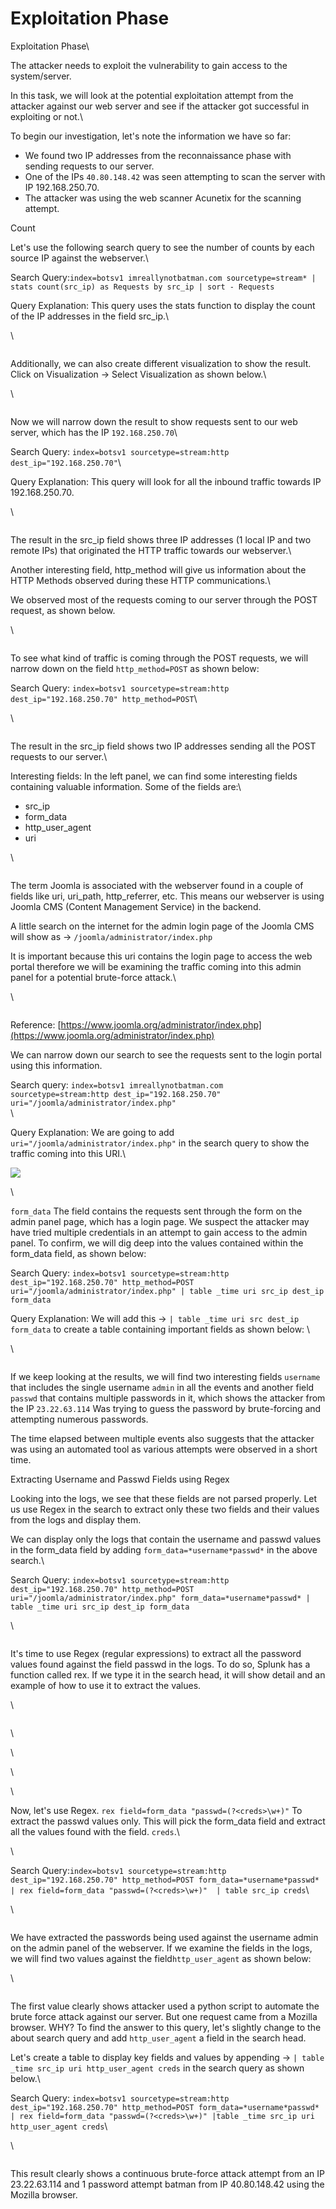# Exploitation Phase

Exploitation Phase\


The attacker needs to exploit the vulnerability to gain access to the system/server.

In this task, we will look at the potential exploitation attempt from the attacker against our web server and see if the attacker got successful in exploiting or not.\


To begin our investigation, let's note the information we have so far:

* We found two IP addresses from the reconnaissance phase with sending requests to our server.
* One of the IPs `40.80.148.42` was seen attempting to scan the server with IP 192.168.250.70.
* The attacker was using the web scanner Acunetix for the scanning attempt.

Count

Let's use the following search query to see the number of counts by each source IP against the webserver.\


Search Query:`index=botsv1 imreallynotbatman.com sourcetype=stream* | stats count(src_ip) as Requests by src_ip | sort - Requests`

Query Explanation: This query uses the stats function to display the count of the IP addresses in the field src\_ip.\


\


<figure><img src="https://tryhackme-images.s3.amazonaws.com/user-uploads/5e8dd9a4a45e18443162feab/room-content/7ba883b04d37c2eca99362c9bda29454.png" alt=""><figcaption></figcaption></figure>

Additionally, we can also create different visualization to show the result. Click on Visualization → Select Visualization as shown below.\


\


<figure><img src="https://tryhackme-images.s3.amazonaws.com/user-uploads/5e8dd9a4a45e18443162feab/room-content/caed557285bfc17702c039120aac1b4f.png" alt=""><figcaption></figcaption></figure>

Now we will narrow down the result to show requests sent to our web server, which has the IP `192.168.250.70`\


Search Query: `index=botsv1 sourcetype=stream:http dest_ip="192.168.250.70"`\


Query Explanation: This query will look for all the inbound traffic towards IP 192.168.250.70.

\


<figure><img src="https://tryhackme-images.s3.amazonaws.com/user-uploads/5e8dd9a4a45e18443162feab/room-content/d570547792358eed228ca92e06c27af9.png" alt=""><figcaption></figcaption></figure>

The result in the src\_ip field shows three IP addresses (1 local IP and two remote IPs) that originated the HTTP traffic towards our webserver.\


Another interesting field, http\_method will give us information about the HTTP Methods observed during these HTTP communications.\


We observed most of the requests coming to our server through the POST request, as shown below.

\


<figure><img src="https://tryhackme-images.s3.amazonaws.com/user-uploads/5e8dd9a4a45e18443162feab/room-content/45495b910d4f5ad7ca9215a15166835f.png" alt=""><figcaption></figcaption></figure>

To see what kind of traffic is coming through the POST requests, we will narrow down on the field `http_method=POST` as shown below:

Search Query: `index=botsv1 sourcetype=stream:http dest_ip="192.168.250.70" http_method=POST`\


\


<figure><img src="https://tryhackme-images.s3.amazonaws.com/user-uploads/5e8dd9a4a45e18443162feab/room-content/e9e7ec45af9290353dffb5809e33ac53.png" alt=""><figcaption></figcaption></figure>

﻿The result in the src\_ip field shows two IP addresses sending all the POST requests to our server.\


Interesting fields: In the left panel, we can find some interesting fields containing valuable information. Some of the fields are:\


* src\_ip
* form\_data
* http\_user\_agent
* uri

\


<figure><img src="https://tryhackme-images.s3.amazonaws.com/user-uploads/5e8dd9a4a45e18443162feab/room-content/17ef54b0e1fdf69923e5c30f5650aad1.gif" alt=""><figcaption></figcaption></figure>

The term Joomla is associated with the webserver found in a couple of fields like uri, uri\_path, http\_referrer, etc. This means our webserver is using Joomla CMS (Content Management Service) in the backend.

A little search on the internet for the admin login page of the Joomla CMS will show as -> `/joomla/administrator/index.php`

It is important because this uri contains the login page to access the web portal therefore we will be examining the traffic coming into this admin panel for a potential brute-force attack.\


\


<figure><img src="https://tryhackme-images.s3.amazonaws.com/user-uploads/5e8dd9a4a45e18443162feab/room-content/ea62d4ec767a649904b5f5bba9ba1d62.png" alt=""><figcaption></figcaption></figure>

Reference: [https://www.joomla.org/administrator/index.php](https://www.joomla.org/administrator/index.php)

We can narrow down our search to see the requests sent to the login portal using this information.

Search query: `index=botsv1 imreallynotbatman.com sourcetype=stream:http dest_ip="192.168.250.70"  uri="/joomla/administrator/index.php"`\
\


Query Explanation: We are going to add `uri="/joomla/administrator/index.php"` in the search query to show the traffic coming into this URI.\


![](https://tryhackme-images.s3.amazonaws.com/user-uploads/5e8dd9a4a45e18443162feab/room-content/83b8b3e58e245701708a7e7ccac8c748.png)

\


`form_data` The field contains the requests sent through the form on the admin panel page, which has a login page. We suspect the attacker may have tried multiple credentials in an attempt to gain access to the admin panel. To confirm, we will dig deep into the values contained within the form\_data field, as shown below:

Search Query: `index=botsv1 sourcetype=stream:http dest_ip="192.168.250.70" http_method=POST uri="/joomla/administrator/index.php" | table _time uri src_ip dest_ip form_data`

Query Explanation: We will add this -> `| table _time uri src dest_ip form_data` to create a table containing important fields as shown below: \


\


<figure><img src="https://tryhackme-images.s3.amazonaws.com/user-uploads/5e8dd9a4a45e18443162feab/room-content/1738f09ad30036c48e6849f7f8123e3e.png" alt=""><figcaption></figcaption></figure>

If we keep looking at the results, we will find two interesting fields `username` that includes the single username `admin` in all the events and another field `passwd` that contains multiple passwords in it, which shows the attacker from the IP `23.22.63.114` Was trying to guess the password by brute-forcing and attempting numerous passwords.

The time elapsed between multiple events also suggests that the attacker was using an automated tool as various attempts were observed in a short time.

Extracting Username and Passwd Fields using Regex

Looking into the logs, we see that these fields are not parsed properly. Let us use Regex in the search to extract only these two fields and their values from the logs and display them.

We can display only the logs that contain the username and passwd values in the form\_data field by adding `form_data=*username*passwd*` in the above search.\


Search Query: `index=botsv1 sourcetype=stream:http dest_ip="192.168.250.70" http_method=POST uri="/joomla/administrator/index.php" form_data=*username*passwd* | table _time uri src_ip dest_ip form_data`

\


<figure><img src="https://tryhackme-images.s3.amazonaws.com/user-uploads/5e8dd9a4a45e18443162feab/room-content/9c47791d96dbadf8ab0d6a0adf1a9508.png" alt=""><figcaption></figcaption></figure>

It's time to use Regex (regular expressions) to extract all the password values found against the field passwd in the logs. To do so, Splunk has a function called rex. If we type it in the search head, it will show detail and an example of how to use it to extract the values.

\


<figure><img src="https://tryhackme-images.s3.amazonaws.com/user-uploads/5e8dd9a4a45e18443162feab/room-content/5ff9ecd4bf13a65356c0f6b9431d90c5.png" alt=""><figcaption></figcaption></figure>

\


\


\


\


Now, let's use Regex.  `rex field=form_data "passwd=(?<creds>\w+)"` To extract the passwd values only. This will pick the form\_data field and extract all the values found with the field. `creds`.\


\


Search Query:`index=botsv1 sourcetype=stream:http dest_ip="192.168.250.70" http_method=POST form_data=*username*passwd* | rex field=form_data "passwd=(?<creds>\w+)"  | table src_ip creds`\


\


<figure><img src="https://tryhackme-images.s3.amazonaws.com/user-uploads/5e8dd9a4a45e18443162feab/room-content/594dedebeb2d2d5a7cc6cae8d1ebc226.gif" alt=""><figcaption></figcaption></figure>

We have extracted the passwords being used against the username admin on the admin panel of the webserver. If we examine the fields in the logs, we will find two values against the field`http_user_agent` as shown below:

\


<figure><img src="https://tryhackme-images.s3.amazonaws.com/user-uploads/5e8dd9a4a45e18443162feab/room-content/c8f99804c3e8a60170be32c01cdc0857.png" alt=""><figcaption></figcaption></figure>

The first value clearly shows attacker used a python script to automate the brute force attack against our server. But one request came from a Mozilla browser. WHY? To find the answer to this query, let's slightly change to the about search query and add `http_user_agent` a field in the search head.

Let's create a table to display key fields and values by appending -> `| table _time src_ip uri http_user_agent creds` in the search query as shown below.\


Search Query: `index=botsv1 sourcetype=stream:http dest_ip="192.168.250.70" http_method=POST form_data=*username*passwd* | rex field=form_data "passwd=(?<creds>\w+)" |table _time src_ip uri http_user_agent creds`\


\


<figure><img src="https://tryhackme-images.s3.amazonaws.com/user-uploads/5e8dd9a4a45e18443162feab/room-content/ef2cbed333760fbe7d2fa7c507d2c625.png" alt=""><figcaption></figcaption></figure>

This result clearly shows a continuous brute-force attack attempt from an IP 23.22.63.114 and 1 password attempt batman from IP 40.80.148.42 using the Mozilla browser.
